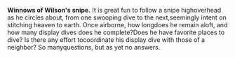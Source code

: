 **Winnows of Wilson's snipe.** It is great fun to follow a snipe highoverhead as he circles about, from one swooping dive to the next,seemingly intent on stitching heaven to earth. Once airborne, how longdoes he remain aloft, and how many display dives does he complete?Does he have favorite places to dive? Is there any effort tocoordinate his display dive with those of a neighbor? So manyquestions, but as yet no answers.
